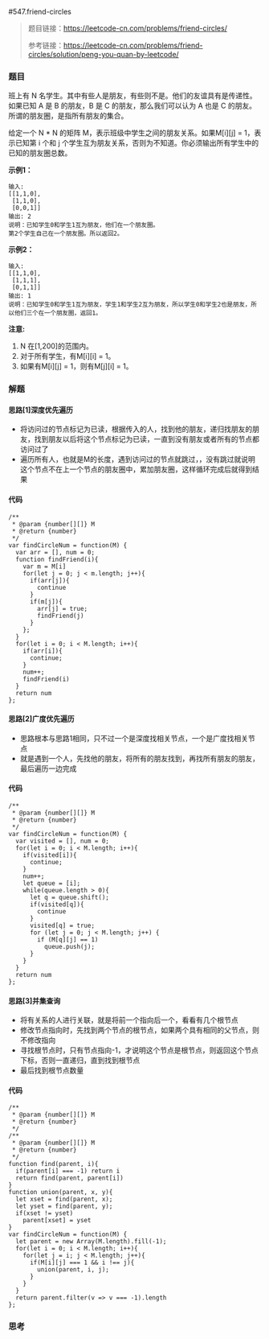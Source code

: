 #547.friend-circles

> 题目链接：https://leetcode-cn.com/problems/friend-circles/
>
> 参考链接：https://leetcode-cn.com/problems/friend-circles/solution/peng-you-quan-by-leetcode/

### 题目

班上有 N 名学生。其中有些人是朋友，有些则不是。他们的友谊具有是传递性。如果已知 A 是 B 的朋友，B 是 C 的朋友，那么我们可以认为 A 也是 C 的朋友。所谓的朋友圈，是指所有朋友的集合。

给定一个 N * N 的矩阵 M，表示班级中学生之间的朋友关系。如果M[i][j] = 1，表示已知第 i 个和 j 个学生互为朋友关系，否则为不知道。你必须输出所有学生中的已知的朋友圈总数。

**示例1：**

```
输入: 
[[1,1,0],
 [1,1,0],
 [0,0,1]]
输出: 2 
说明：已知学生0和学生1互为朋友，他们在一个朋友圈。
第2个学生自己在一个朋友圈。所以返回2。
```

**示例2：**

```
输入: 
[[1,1,0],
 [1,1,1],
 [0,1,1]]
输出: 1
说明：已知学生0和学生1互为朋友，学生1和学生2互为朋友，所以学生0和学生2也是朋友，所以他们三个在一个朋友圈，返回1。
```

**注意:**

1. N 在[1,200]的范围内。
2. 对于所有学生，有M[i][i] = 1。
3. 如果有M[i][j] = 1，则有M[j][i] = 1。



### 解题

#### 思路[1]深度优先遍历

* 将访问过的节点标记为已读，根据传入的人，找到他的朋友，递归找朋友的朋友，找到朋友以后将这个节点标记为已读，一直到没有朋友或者所有的节点都访问过了
* 遍历所有人，也就是M的长度，遇到访问过的节点就跳过，，没有跳过就说明这个节点不在上一个节点的朋友圈中，累加朋友圈，这样循环完成后就得到结果

#### 代码

```
/**
 * @param {number[][]} M
 * @return {number}
 */
var findCircleNum = function(M) {
  var arr = [], num = 0;
  function findFriend(i){
    var m = M[i]
    for(let j = 0; j < m.length; j++){
      if(arr[j]){
        continue 
      }
      if(m[j]){
        arr[j] = true;
        findFriend(j)
      }
    };
  }
  for(let i = 0; i < M.length; i++){
    if(arr[i]){
      continue;
    }
    num++;
    findFriend(i)
  }
  return num
};
```

#### 思路[2]广度优先遍历

* 思路根本与思路1相同，只不过一个是深度找相关节点，一个是广度找相关节点
* 就是遇到一个人，先找他的朋友，将所有的朋友找到，再找所有朋友的朋友，最后遍历一边完成

#### 代码

```
/**
 * @param {number[][]} M
 * @return {number}
 */
var findCircleNum = function(M) {
  var visited = [], num = 0;
  for(let i = 0; i < M.length; i++){
    if(visited[i]){
      continue;
    }
    num++;
    let queue = [i];
    while(queue.length > 0){
      let q = queue.shift();
      if(visited[q]){
        continue
      }
      visited[q] = true;
      for (let j = 0; j < M.length; j++) {
        if (M[q][j] == 1)
          queue.push(j);
      }
    }
  }
  return num
};
```

#### 思路[3]并集查询

* 将有关系的人进行关联，就是将前一个指向后一个，看看有几个根节点
* 修改节点指向时，先找到两个节点的根节点，如果两个具有相同的父节点，则不修改指向
* 寻找根节点时，只有节点指向-1，才说明这个节点是根节点，则返回这个节点下标，否则一直递归，直到找到根节点
* 最后找到根节点数量

#### 代码

```
/**
 * @param {number[][]} M
 * @return {number}
 */
/**
 * @param {number[][]} M
 * @return {number}
 */
function find(parent, i){
  if(parent[i] === -1) return i
  return find(parent, parent[i])
}
function union(parent, x, y){
  let xset = find(parent, x);
  let yset = find(parent, y);
  if(xset != yset)
    parent[xset] = yset
}
var findCircleNum = function(M) {
  let parent = new Array(M.length).fill(-1);
  for(let i = 0; i < M.length; i++){
    for(let j = i; j < M.length; j++){
      if(M[i][j] === 1 && i !== j){
        union(parent, i, j);
      }
    }
  }
  return parent.filter(v => v === -1).length
};
```



### 思考